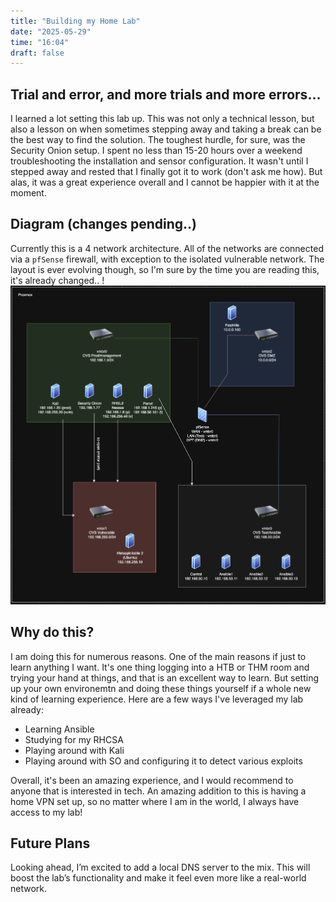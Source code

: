 ```yaml
---
title: "Building my Home Lab"
date: "2025-05-29"
time: "16:04"
draft: false
---
```

## Trial and error, and more trials and more errors...
I learned a lot setting this lab up. This was not only a technical lesson, but also a lesson on when sometimes stepping away and taking a break can be the best way to find the solution. The toughest hurdle, for sure, was the Security Onion setup. I spent no less than 15-20 hours over a weekend troubleshooting the installation and sensor configuration. It wasn't until I stepped away and rested that I finally got it to work (don't ask me how). But alas, it was a great experience overall and I cannot be happier with it at the moment. 

## Diagram (changes pending..)
Currently this is a 4 network architecture. All of the networks are connected via a `pfSense` firewall, with exception to the isolated vulnerable network. The layout is ever evolving though, so I'm sure by the time you are reading this, it's already changed..
!![Image Description](/images/Pasted%20image%2020250529161435.png)
## Why do this?
I am doing this for numerous reasons. One of the main reasons if just to learn anything I want. It's one thing logging into a HTB or THM room and trying your hand at things, and that is an excellent way to learn. But setting up your own environemtn and doing these things yourself if a whole new kind of learning experience. Here are a few ways I've leveraged my lab already:
- Learning Ansible
- Studying for my RHCSA
- Playing around with Kali
- Playing around with SO and configuring it to detect various exploits

Overall, it's been an amazing experience, and I would recommend to anyone that is interested in tech. An amazing addition to this is having a home VPN set up, so no matter where I am in the world, I always have access to my lab! 
## Future Plans
Looking ahead, I’m excited to add a local DNS server to the mix. This will boost the lab’s functionality and make it feel even more like a real-world network.